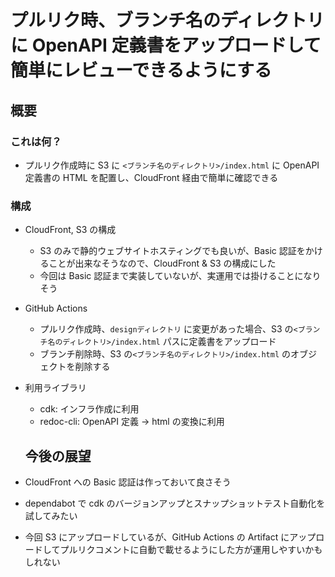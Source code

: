 # プルリク時、ブランチ名のディレクトリに OpenAPI 定義書をアップロードして簡単にレビューできるようにする

## 概要

### これは何？

- プルリク作成時に S3 に `<ブランチ名のディレクトリ>/index.html` に OpenAPI 定義書の HTML を配置し、CloudFront 経由で簡単に確認できる

### 構成

- CloudFront, S3 の構成
  - S3 のみで静的ウェブサイトホスティングでも良いが、Basic 認証をかけることが出来なそうなので、CloudFront & S3 の構成にした
  - 今回は Basic 認証まで実装していないが、実運用では掛けることになりそう
- GitHub Actions
  - プルリク作成時、`designディレクトリ` に変更があった場合、S3 の`<ブランチ名のディレクトリ>/index.html` パスに定義書をアップロード
  - ブランチ削除時、S3 の`<ブランチ名のディレクトリ>/index.html` のオブジェクトを削除する
- 利用ライブラリ

  - cdk: インフラ作成に利用
  - redoc-cli: OpenAPI 定義 -> html の変換に利用

  ## 今後の展望

- CloudFront への Basic 認証は作っておいて良さそう
- dependabot で cdk のバージョンアップとスナップショットテスト自動化を試してみたい
- 今回 S3 にアップロードしているが、GitHub Actions の Artifact にアップロードしてプルリクコメントに自動で載せるようにした方が運用しやすいかもしれない
